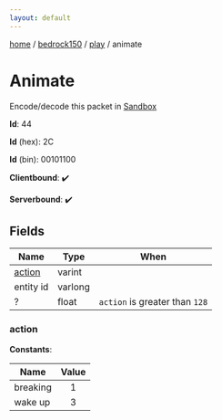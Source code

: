 ```yaml
---
layout: default
---
```


[home](/)  /  [bedrock150](/protocol/bedrock150)  /  [play](/protocol/bedrock150/play)  /  animate

# Animate

Encode/decode this packet in [Sandbox](../../../sandbox/bedrock150#play.animate)

**Id**: 44

**Id** (hex): 2C

**Id** (bin): 00101100

**Clientbound**: ✔️

**Serverbound**: ✔️

## Fields

Name | Type | When
---|---|:---:
[action](#action) | varint | 
entity id | varlong | 
? | float | <code>action</code> is greater than <code>128</code>

### action

**Constants**:

Name | Value
---|:---:
breaking | 1
wake up | 3
